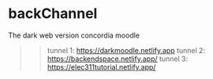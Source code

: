 # backChannel
The dark web version concordia moodle
> > tunnel 1: https://darkmoodle.netlify.app
> > tunnel 2: https://backendspace.netlify.app/
> > tunnel 3: https://elec311tutorial.netlify.app/